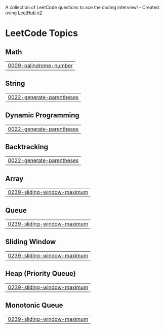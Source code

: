 A collection of LeetCode questions to ace the coding interview! - Created using [LeetHub v2](https://github.com/arunbhardwaj/LeetHub-2.0)
<!---LeetCode Topics Start-->
# LeetCode Topics
## Math
|  |
| ------- |
| [0009-palindrome-number](https://github.com/Argha-coding/DSA/tree/master/0009-palindrome-number) |
## String
|  |
| ------- |
| [0022-generate-parentheses](https://github.com/Argha-coding/DSA/tree/master/0022-generate-parentheses) |
## Dynamic Programming
|  |
| ------- |
| [0022-generate-parentheses](https://github.com/Argha-coding/DSA/tree/master/0022-generate-parentheses) |
## Backtracking
|  |
| ------- |
| [0022-generate-parentheses](https://github.com/Argha-coding/DSA/tree/master/0022-generate-parentheses) |
## Array
|  |
| ------- |
| [0239-sliding-window-maximum](https://github.com/Argha-coding/DSA/tree/master/0239-sliding-window-maximum) |
## Queue
|  |
| ------- |
| [0239-sliding-window-maximum](https://github.com/Argha-coding/DSA/tree/master/0239-sliding-window-maximum) |
## Sliding Window
|  |
| ------- |
| [0239-sliding-window-maximum](https://github.com/Argha-coding/DSA/tree/master/0239-sliding-window-maximum) |
## Heap (Priority Queue)
|  |
| ------- |
| [0239-sliding-window-maximum](https://github.com/Argha-coding/DSA/tree/master/0239-sliding-window-maximum) |
## Monotonic Queue
|  |
| ------- |
| [0239-sliding-window-maximum](https://github.com/Argha-coding/DSA/tree/master/0239-sliding-window-maximum) |
<!---LeetCode Topics End-->